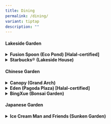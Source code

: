 ```yaml
---
title: Dining
permalink: /dining/
variant: tiptap
description: ""
---
```

<h4><strong>Lakeside Garden</strong></h4>
<div data-type="detailGroup" class="isomer-accordion isomer-accordion-white">
<details class="isomer-details">
<summary><strong>Fusion Spoon (Eco Pond) [Halal-certified]</strong>
</summary>
<div data-type="detailsContent" class="isomer-details-content">
<p></p>
<div class="isomer-image-wrapper">
<img style="width: 100%" height="auto" width="100%" alt="" src="/images/Dining/Fusion Spoon/Fusion_Spoon_1.jpg">
</div>
<p>Fusion Spoon is a Halal restaurant in Lakeside Gardens. Situated near
the eco-pond, visitors can enjoy dining amidst nature and scenic view of
the Jurong Lake. They can explore various food options ranging from Western
to Asian cuisines.</p>
<p></p>
<p><strong>Location 📍</strong>
</p>
<p>Lakeside Garden, near Clusia Cove and Ecopond</p>
<p></p>
<p><strong>Opening Hours 🕑</strong>
</p>
<p>10am to 9pm on Weekdays (Mon to Fri)</p>
<p>7am to 9.30pm on Weekends, School Holidays &amp; PH</p>
<p></p>
<p><strong>Contact ☎</strong>
</p>
<p>Email: <a href="mailto:inquiries@fusionspoon.com" rel="noopener noreferrer nofollow" target="_blank"><u>inquiries@fusionspoon.com</u></a>
</p>
<p></p>
<p><a href="https://juronglakegardens.nparks.gov.sg/files/Maps%20and%20Trails/Jurong_Lake_Garden_Brochure.pdf" rel="noopener noreferrer nofollow" target="_blank"><u>Refer to our brochure here</u></a> for
more details!</p>
</div>
</details>
<details class="isomer-details">
<summary><strong>Starbucks</strong>® <strong>(Lakeside House)</strong>
</summary>
<div data-type="detailsContent" class="isomer-details-content">
<p></p>
<div class="isomer-image-wrapper">
<img style="width: 100%" height="auto" width="100%" alt="" src="/images/Dining/Starbucks/Starbucks_2.jpg">
</div>
<p>Located within a short walk from Lakeside MRT, Starbucks® is situated
in Lakeside House. With both indoor and outdoor seating, diners can enjoy
the unblocked view of Jurong Lake and the floating wetlands.</p>
<p></p>
<p><strong>Location 📍</strong>
</p>
<p>Lakeside Garden, Lakeside House</p>
<p></p>
<p><strong>Opening Hours 🕑</strong>
</p>
<p>8am to 10pm on Sun to Thurs and Public Holidays</p>
<p>8am to 11pm on Fri, Sat and Eve of Public Holidays</p>
<p></p>
<p><strong>Contact ☎</strong>
</p>
<p><a href="https://www.starbucks.com.sg/" rel="noopener nofollow" target="_blank"><u>Website</u></a>
</p>
<p>Email:&nbsp;<a href="https://www.starbucks.com.sg/" rel="noopener noreferrer nofollow" target="_blank"><u>sb-jlg@starbucks.com.sg</u></a>
</p>
<p></p>
<p><a href="https://juronglakegardens.nparks.gov.sg/files/Maps%20and%20Trails/Jurong_Lake_Garden_Brochure.pdf" rel="noopener noreferrer nofollow" target="_blank"><u>Refer to our brochure here</u></a> for
more details!</p>
</div>
</details>
</div>
<h4><strong>Chinese Garden</strong></h4>
<div data-type="detailGroup" class="isomer-accordion isomer-accordion-white">
<details class="isomer-details">
<summary><strong>Canopy (Grand Arch)</strong>
</summary>
<div data-type="detailsContent" class="isomer-details-content">
<p></p>
<div class="isomer-image-wrapper">
<img style="width: 100%" height="auto" width="100%" alt="" src="/images/Dining/Canopy/Canopy_1.jpg">
</div>
<p>This pet-friendly haven welcomes families to savour fresh delights in
a historic setting. From dawn till dusk, Canopy invites you to indulge
in exquisite meals amidst the preserved splendour of Chinese Garden's most
beloved landmarks, creating a dining experience that nourishes both body
and soul.</p>
<p></p>
<p><strong>Location 📍</strong>
</p>
<p>Chinese Garden, Grand Arch</p>
<p></p>
<p><strong>Opening Hours 🕑</strong>
</p>
<p>Monday to Thursday: 11.30am to 10pm</p>
<p>Friday: 11.30am to 10.30pm</p>
<p>Saturday, Sunday &amp; Public Holidays: 8am to 10.30pm</p>
<p></p>
<p><strong>Contact ☎</strong>
</p>
<p><a href="https://www.canopygardendining.com/location/jurong-lake-gardens/" rel="noopener nofollow" target="_blank"><u>Website</u></a>
</p>
<p></p>
<p><a href="https://juronglakegardens.nparks.gov.sg/files/Maps%20and%20Trails/Jurong_Lake_Garden_Brochure.pdf" rel="noopener noreferrer nofollow" target="_blank"><u>Refer to our brochure here</u></a> for
more details!</p>
</div>
</details>
<details class="isomer-details">
<summary><strong>Eden (Pagoda Plaza) [Halal-certified]</strong>
</summary>
<div data-type="detailsContent" class="isomer-details-content">
<p></p>
<p>As a tranquil oasis amidst the garden's lush landscape, Eden serves as
both a starting point for adventure and a serene retreat for weary explorers.
Nestled in the vibrant heart of Pagoda Plaza, Eden beckons with a tantalising
fusion of local flavours and breathtaking vistas. Whether you're fuelling
up for a day of discovery or savouring a moment of repose, Eden promises
a feast for the senses.</p>
<p></p>
<p><strong>Location 📍</strong>
</p>
<p>Chinese Garden, Pagoda Plaza</p>
<p></p>
<p><strong>Opening Hours 🕑</strong>
</p>
<p>Mon – Thu: 9am to 9pm</p>
<p>Fri – Sun, P.H. and eve of P.H.: 9am to 10pm</p>
<p></p>
<p><a href="https://juronglakegardens.nparks.gov.sg/files/Maps%20and%20Trails/Jurong_Lake_Garden_Brochure.pdf" rel="noopener noreferrer nofollow" target="_blank"><u>Refer to our brochure here</u></a> for
more details!</p>
</div>
</details>
<details class="isomer-details">
<summary><strong>BingXue (Bonsai Garden)</strong>
</summary>
<div data-type="detailsContent" class="isomer-details-content">
<p></p>
<p>Located within the tranquil surroundings of the Bonsai Garden at Jurong
Lake Gardens, <strong>Bingxue</strong> offers a refreshing stop for visitors
looking to enjoy a sweet treat. Known for their unique blend of ice cream
and tea, Bingxue brings their signature creations to this peaceful garden
space.</p>
<p></p>
<p>Whether you’re taking a break during your garden walk or simply looking
to unwind with a cold dessert, Bingxue offers something for everyone —
from fruity teas to soft serve with a twist.</p>
<p></p>
<p><strong>Location 📍</strong>
</p>
<p>Chinese Garden, Bonsai Garden</p>
<p></p>
<p><strong>Opening Hours 🕑</strong>
</p>
<p>9am to 9pm Daily</p>
<p></p>
<p><a href="https://juronglakegardens.nparks.gov.sg/files/Maps%20and%20Trails/Jurong_Lake_Garden_Brochure.pdf" rel="noopener noreferrer nofollow" target="_blank"><u>Refer to our brochure here</u></a> for
more details!</p>
</div>
</details>
</div>
<h4><strong>Japanese Garden</strong></h4>
<div data-type="detailGroup" class="isomer-accordion-group isomer-accordion isomer-accordion-white">
<details class="isomer-details">
<summary><strong>Ice Cream Man and Friends (Sunken Garden)</strong>
</summary>
<div data-type="detailsContent" class="isomer-details-content">
<p></p>
<div class="isomer-image-wrapper">
<img style="width: 100%" height="auto" width="100%" alt="" src="/images/Dine/Ice Cream Man And Friends/Ice_Cream_Man_and_Friends_1.jpg">
</div>
<p>Step into Ice Cream Man and Friends for a refreshing escape from the ordinary,
where each artisanal scoop is served against a backdrop of lush tranquillity,
promising a multi-sensory adventure that delights both palate and spirit.</p>
<p></p>
<p><strong>Location 📍</strong>
</p>
<p>Japanese Garden, Sunken Garden</p>
<p></p>
<p><strong>Opening Hours 🕑</strong>
</p>
<p>Weekdays (Mon – Fri): 11am to 10pm</p>
<p>Weekends (Sat – Sun) &amp; Public Holidays: 9am to 10pm</p>
<p></p>
<p><a href="https://juronglakegardens.nparks.gov.sg/files/Maps%20and%20Trails/Jurong_Lake_Garden_Brochure.pdf" rel="noopener noreferrer nofollow" target="_blank"><u>Refer to our brochure here</u></a> for
more details!</p>
</div>
</details>
</div>
<p></p>